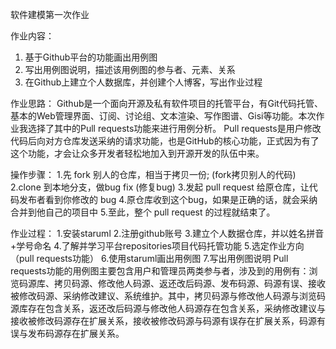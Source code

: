 软件建模第一次作业

作业内容：
1. 基于Github平台的功能画出用例图
2. 写出用例图说明，描述该用例图的参与者、元素、关系
3. 在Github上建立个人数据库，并创建个人博客，写出作业过程

作业思路：
Github是一个面向开源及私有软件项目的托管平台，有Git代码托管、基本的Web管理界面、订阅、讨论组、文本渲染、写作图谱、Gisi等功能。本次作业我选择了其中的Pull requests功能来进行用例分析。
Pull requests是用户修改代码后向对方仓库发送采纳的请求功能，也是GitHub的核心功能，正式因为有了这个功能，才会让众多开发者轻松地加入到开源开发的队伍中来。

操作步骤：
1.先 fork 别人的仓库，相当于拷贝一份; (fork拷贝别人的代码)
2.clone 到本地分支，做bug fix (修复bug)
3.发起 pull request 给原仓库，让代码发布者看到你修改的 bug
4.原仓库收到这个bug，如果是正确的话，就会采纳合并到他自己的项目中
5.至此，整个 pull request 的过程就结束了。

作业过程：
1.安装staruml
2.注册github账号
3.建立个人数据仓库，并以姓名拼音+学号命名
4.了解并学习平台repositories项目代码托管功能
5.选定作业方向（pull requests功能）
6.使用staruml画出用例图
7.写出用例图说明
Pull requests功能的用例图主要包含用户和管理员两类参与者，涉及到的用例有：浏览码源库、拷贝码源、修改他人码源、返还改后码源、发布码源、码源有误、接收被修改码源、采纳修改建议、系统维护。其中，拷贝码源与修改他人码源与浏览码源库存在包含关系，返还改后码源与修改他人码源存在包含关系，采纳修改建议与接收被修改码源存在扩展关系，接收被修改码源与码源有误存在扩展关系，码源有误与发布码源存在扩展关系。
